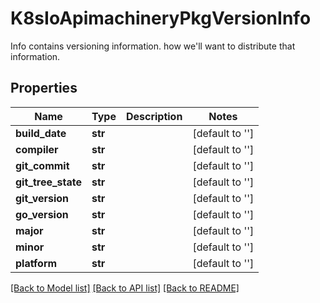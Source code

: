 # K8sIoApimachineryPkgVersionInfo

Info contains versioning information. how we'll want to distribute that information.

## Properties
Name | Type | Description | Notes
------------ | ------------- | ------------- | -------------
**build_date** | **str** |  | [default to '']
**compiler** | **str** |  | [default to '']
**git_commit** | **str** |  | [default to '']
**git_tree_state** | **str** |  | [default to '']
**git_version** | **str** |  | [default to '']
**go_version** | **str** |  | [default to '']
**major** | **str** |  | [default to '']
**minor** | **str** |  | [default to '']
**platform** | **str** |  | [default to '']

[[Back to Model list]](../README.md#documentation-for-models) [[Back to API list]](../README.md#documentation-for-api-endpoints) [[Back to README]](../README.md)



